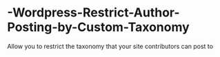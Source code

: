 # -Wordpress-Restrict-Author-Posting-by-Custom-Taxonomy
Allow you to restrict the taxonomy that your site contributors can post to
